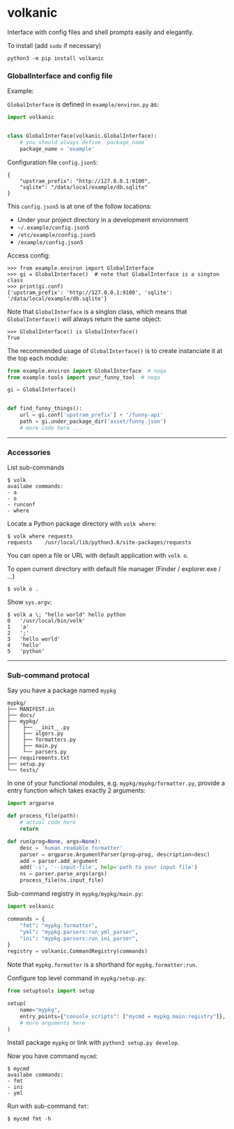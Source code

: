 volkanic
========

Interface with config files and shell prompts easily and elegantly.

To install (add `sudo` if necessary)

    python3 -m pip install volkanic


### GlobalInterface and config file

Example:

`GlobalInterface` is defined in `example/environ.py` as:

```python
import volkanic


class GlobalInterface(volkanic.GlobalInterface):
    # you should always define `package_name`
    package_name = 'example'
```

Configuration file `config.json5`:

```json5
{
    "upstram_prefix": "http://127.0.0.1:9100",
    "sqlite": "/data/local/example/db.sqlite"
}
```

This `config.json5` is at one of the follow locations:
- Under your project directory in a development enviornment
- `~/.example/config.json5`
- `/etc/example/config.json5`
- `/example/config.json5`

Access config:

```
>>> from example.environ import GlobalInterface 
>>> gi = GlobalInterface()  # note that GlobalInterface is a sington class
>>> print(gi.conf)
{'upstram_prefix': 'http://127.0.0.1:9100', 'sqlite': '/data/local/example/db.sqlite'}
```

Note that `GlobalInterface` is a singlon class, which means that 
`GlobalInterface()` will always return the same object:
```
>>> GlobalInterface() is GlobalInterface()
True
```

The recommended usage of `GlobalInterface()` is to create instanciate it 
at the top each module:

```python
from example.environ import GlobalInterface  # noqa
from example.tools import your_funny_tool  # noqa

gi = GlobalInterface()


def find_funny_things():
    url = gi.conf['upstram_prefix'] + '/funny-api'
    path = gi.under_package_dir('asset/funny.json')
    # more code here ...
```


-------------------------------------------------------------------------
### Accessories

List sub-commands

    $ volk
    availabe commands:
    - a
    - o
    - runconf
    - where

Locate a Python package directory with `volk where`:

    $ volk where requests
    requests	/usr/local/lib/python3.6/site-packages/requests


You can open a file or URL with default application with `volk o`.

To open current directory with default file manager (Finder / explorer.exe / ...)

    $ volk o .

Show `sys.argv`:

    $ volk a \; "hello world" hello python
    0	'/usr/local/bin/volk'
    1	'a'
    2	';'
    3	'hello world'
    4	'hello'
    5	'python'

-------------------------------------------------------------------------
### Sub-command protocal

Say you have a package named `mypkg`


    mypkg/
    ├── MANIFEST.in
    ├── docs/
    ├── mypkg/
    │    ├── __init__.py
    │    ├── algors.py
    │    ├── formatters.py
    │    ├── main.py
    │    └── parsers.py
    ├── requirements.txt
    ├── setup.py
    └── tests/


In one of your functional modules, e.g. `mypkg/mypkg/formatter.py`,
provide a entry function which takes exactly 2 arguments:


```python
import argparse

def process_file(path):
    # actual code here
    return

def run(prog=None, args=None):
    desc = 'human readable formatter'
    parser = argparse.ArgumentParser(prog=prog, description=desc)
    add = parser.add_argument
    add('-i', '--input-file', help='path to your input file')
    ns = parser.parse_args(args)
    process_file(ns.input_file)
```


Sub-command registry in `mypkg/mypkg/main.py`:


```python
import volkanic

commands = {
    "fmt": "mypkg.formatter",
    "yml": "mypkg.parsers:run_yml_parser",
    "ini": "mypkg.parsers:run_ini_parser",
}
registry = volkanic.CommandRegistry(commands)
```

Note that `mypkg.formatter` is a shorthand for `mypkg.formatter:run`.


Configure top level command in `mypkg/setup.py`:

```python
from setuptools import setup

setup(
    name="mypkg",
    entry_points={"console_scripts": ["mycmd = mypkg.main:registry"]},
    # more arguments here
)
```


Install package `mypkg` or link with `python3 setup.py develop`.

Now you have command `mycmd`:

    $ mycmd
    availabe commands:
    - fmt
    - ini
    - yml

Run with sub-command `fmt`:

    $ mycmd fmt -h

